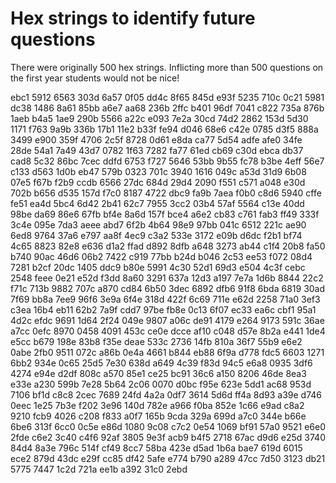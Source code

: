 # Hex strings to identify future questions

There were originally 500 hex strings.  Inflicting more than 500 questions on the first year students would not be nice!

ebc1
5912
6563
303d
6a57
0f05
dd4c
8f65
845d
e93f
5235
710c
0c21
5981
dc38
1486
8a61
85bb
a6e7
aa68
236b
2ffc
b401
96df
7041
c822
735a
876b
1aeb
b4a5
1ae9
290b
5566
a22c
e093
7e2a
30cd
74d2
2862
153d
5d30
1171
f763
9a9b
336b
17b1
11e2
b33f
fe94
d046
68e6
c42e
0785
d3f5
888a
3499
e900
359f
4706
2c5f
8728
0d61
e8da
ca77
5d54
adfe
afe0
34fe
28de
54a1
7a49
43d7
0782
1f63
7282
fa77
61ed
cb69
c30d
ebca
db37
cad8
5c32
86bc
7cec
ddfd
6753
f727
5646
53bb
9b55
fc78
b3be
4eff
56e7
c133
d563
1d0b
eb47
579b
0323
701c
3940
1616
049c
a53d
31d9
6b08
07e5
f67b
f2b9
ccdb
6566
27dc
684d
29d4
2090
f551
c571
a048
e30d
702b
b656
d535
157d
f7c0
8187
4722
dbc9
fa9b
7aea
f0b0
c8d6
5940
cffe
fe51
ea4d
5bc4
6d42
2b41
62c7
7955
3cc2
03b4
57af
5564
c13e
40dd
98be
da69
86e6
67fb
bf4e
8a6d
157f
bce4
a6e2
cb83
c761
fab3
ff49
333f
3c4e
095e
7da3
aeee
abd7
6f2b
4b64
98e9
97bb
041c
6512
221c
ae90
6ed8
9764
37a6
e797
aa8f
4ec9
c3a2
533e
3172
e09b
d6dc
f2b1
bf74
4c65
8823
82e8
e636
d1a2
ffad
d892
8dfb
a648
3273
ab44
c1f4
20b8
fa50
b740
90ac
46d6
06b2
7422
c919
77bb
b24d
b046
2c53
ee53
f072
08d4
7281
b2cf
20dc
1405
ddc9
b80e
5991
4c30
52d1
69d3
e504
4c3f
cebc
2548
feee
0e21
e52d
f3dd
8a60
3291
637a
12d3
a197
7e7a
1d6b
8844
22c2
f71c
713b
9882
707c
a870
cd84
6b50
3dec
6892
dfb6
91f8
6bda
6819
30ad
7f69
bb8a
7ee9
96f6
3e9a
6f4e
318d
422f
6c69
711e
e62d
2258
71a0
3ef3
c3ea
16b4
eb11
62b2
7a9f
cdd7
97be
fb8e
0c13
6f07
ec33
ea6c
cbf1
95a1
4d2c
efdc
9691
1d64
2f24
049e
9807
a06c
de91
4179
e264
9173
591c
36ae
a7cc
0efc
8970
0458
4091
453c
ce0e
dcce
af10
c048
d57e
8b2a
e441
1de4
e5cc
b679
198e
83b8
f35e
deae
533c
2736
14fb
810a
36f7
55b9
e6e2
0abe
2fb0
9511
072c
a86b
0e4a
4661
b844
eb88
6f9a
d778
fdc5
6603
1271
6bb2
934e
0c65
25d5
7e30
638d
a649
4c39
f83d
94c5
e6a8
0935
3df6
4274
e94e
d2df
808c
a570
85e1
ce25
bc91
36c6
a150
8206
46de
8ea3
e33e
a230
599b
7e28
5b64
2c06
0070
d0bc
f95e
623e
5dd1
ac68
953d
7106
bf1d
c8c8
2cec
7689
24fd
4a2a
0df7
3614
5d6d
ff4a
8d93
a39e
d746
0eec
1e25
7b3e
f202
3e96
140d
782e
a966
f0ba
852e
1c66
e9ad
c8a2
9210
fcb9
4026
c208
f833
a0f7
165b
9cda
329a
699d
a7c0
344e
b66e
6be6
313f
6cc0
0c5e
e86d
1080
9c08
c7c2
0e54
1069
bf91
57a0
9521
e6e0
2fde
c6e2
3c40
c4f6
92af
3805
9e3f
acb9
b4f5
2718
67ac
d9d6
e25d
3740
84d4
8a3e
796c
514f
cf49
8cc7
58ba
423e
d5ad
1b6a
bae7
619d
6015
ece2
879d
43dc
e29f
cc85
df42
5afe
e774
b790
a289
47cc
7d50
3123
db21
5775
7447
1c2d
721a
ee1b
a392
31c0
2ebd
